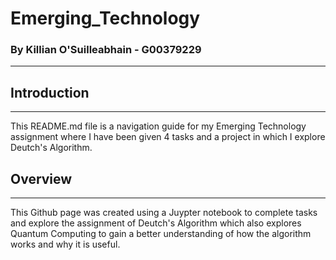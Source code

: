# Emerging_Technology
### By Killian O'Suilleabhain - G00379229
***
## Introduction
*** 
This README.md file is a navigation guide for my Emerging Technology assignment where I have been given 4 tasks and a project in which I explore Deutch's Algorithm. 
## Overview
***
This Github page was created using a Juypter notebook to complete tasks and explore the assignment of Deutch's Algorithm which also explores Quantum Computing to gain a better understanding of how the algorithm works and why it is useful.